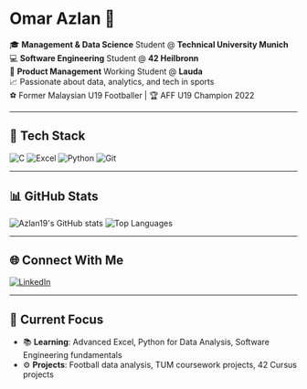 # Omar Azlan 🦁

🎓 **Management & Data Science** Student @ **Technical University Munich**  
💻 **Software Engineering** Student @ **42 Heilbronn**  
💼 **Product Management** Working Student @ **Lauda**  
📈 Passionate about data, analytics, and tech in sports  
⚽ Former Malaysian U19 Footballer | 🏆 AFF U19 Champion 2022  

---

## 🔧 Tech Stack
![C](https://img.shields.io/badge/C-00599C?style=for-the-badge&logo=c&logoColor=white)
![Excel](https://img.shields.io/badge/Microsoft_Excel-217346?style=for-the-badge&logo=microsoftexcel&logoColor=white)
![Python](https://img.shields.io/badge/Python-3670A0?style=for-the-badge&logo=python&logoColor=ffdd54)
![Git](https://img.shields.io/badge/Git-F05032?style=for-the-badge&logo=git&logoColor=white)

---

## 📊 GitHub Stats

![Azlan19's GitHub stats](https://github-readme-stats.vercel.app/api?username=Azlan19&show_icons=true&theme=radical)
![Top Languages](https://github-readme-stats.vercel.app/api/top-langs/?username=Azlan19&layout=compact&theme=radical)

---

## 🌐 Connect With Me

[![LinkedIn](https://img.shields.io/badge/LinkedIn-blue?logo=linkedin&style=for-the-badge)](https://linkedin.com/in/omarazlan)

---

## 📅 Current Focus

- 📚 **Learning**: Advanced Excel, Python for Data Analysis, Software Engineering fundamentals 
- ⚙️ **Projects**: Football data analysis, TUM coursework projects, 42 Cursus projects
